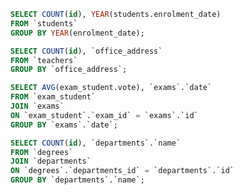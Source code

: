 <!-- Group by: -->
<!-- Contare quanti iscritti ci sono stati ogni anno -->
```sql
SELECT COUNT(id), YEAR(students.enrolment_date)
FROM `students`
GROUP BY YEAR(enrolment_date);
```
<!-- Contare gli insegnanti che hanno l'ufficio nello stesso edificio -->
```sql
SELECT COUNT(id), `office_address`
FROM `teachers`
GROUP BY `office_address`;
```
<!-- Calcolare la media dei voti di ogni appello d'esame -->
```sql
SELECT AVG(exam_student.vote), `exams`.`date`
FROM `exam_student`
JOIN `exams`
ON `exam_student`.`exam_id` = `exams`.`id`
GROUP BY `exams`.`date`;
```
<!-- Contare quanti corsi di laurea ci sono per ogni dipartimento -->
```sql
SELECT COUNT(id), `departments`.`name`
FROM `degrees`
JOIN `departments`
ON `degrees`.`departments_id` = `departments`.`id`
GROUP BY `departments`.`name`;
```
